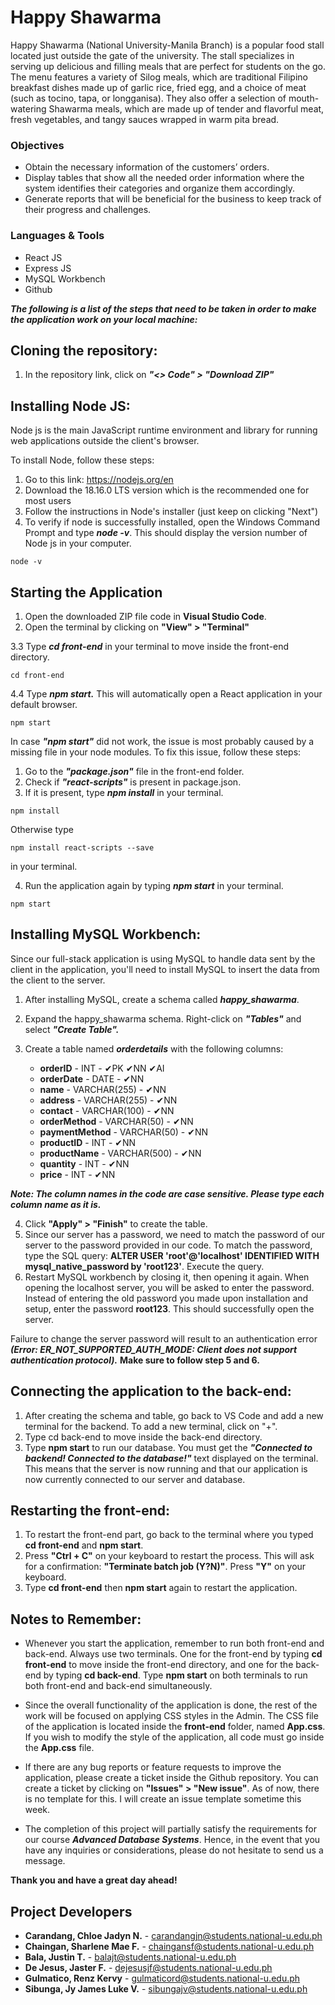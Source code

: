 # Happy Shawarma 
Happy Shawarma (National University-Manila Branch) is a popular food stall located just outside the gate of the university. The stall specializes
in serving up delicious and filling meals that are perfect for students on the go. The menu features a variety of Silog meals,
which are traditional Filipino breakfast dishes made up of garlic rice, fried egg, and a choice of meat (such as tocino, tapa, or
longganisa). They also offer a selection of mouth-watering Shawarma meals, which are made up of tender and flavorful meat,
fresh vegetables, and tangy sauces wrapped in warm pita bread.

### Objectives 
- Obtain the necessary information of the customers’ orders.
- Display tables that show all the needed order information
where the system identifies their categories and organize
them accordingly.
- Generate reports that will be beneficial for the business to
keep track of their progress and challenges.

### Languages & Tools
- React JS
- Express JS
- MySQL Workbench
- Github

***The following is a list of the steps that need to be taken in order to make the application work on your local machine:***
## Cloning the repository:
1. In the repository link, click on ***"<> Code" > "Download ZIP"***
## Installing Node JS:
Node js is the main JavaScript runtime environment and library for running web applications outside the client's browser.

To install Node, follow these steps:
1. Go to this link: https://nodejs.org/en
2. Download the 18.16.0 LTS version which is the recommended one for most users
3. Follow the instructions in Node's installer (just keep on clicking "Next")
4. To verify if node is successfully installed, open the Windows Command Prompt and type ***node -v***. This should display the version number of Node js in your computer.
```
node -v
```
## Starting the Application
1. Open the downloaded ZIP file code in **Visual Studio Code**. 
2. Open the terminal by clicking on **"View" > "Terminal"** 

3.3 Type ***cd front-end*** in your terminal to move inside the front-end directory.
```
cd front-end
```
4.4 Type ***npm start.*** This will automatically open a React application in your default browser.
```
npm start
```

In case ***"npm start"*** did not work, the issue is most probably caused by a missing file in your node modules. To fix this issue, follow these steps:
1. Go to the ***"package.json"*** file in the front-end folder.
2. Check if ***"react-scripts"*** is present in package.json.
3. If it is present, type ***npm install*** in your terminal.
```
npm install
```
Otherwise type 
```
npm install react-scripts --save
```
in your terminal. 

4. Run the application again by typing ***npm start*** in your terminal.
```
npm start
```
## Installing MySQL Workbench:
Since our full-stack application is using MySQL to handle data sent by the client in the application, you'll need to install MySQL to insert the data from the client to the server.
1. After installing MySQL, create a schema called ***happy_shawarma***.
2. Expand the happy_shawarma schema. Right-click on ***"Tables"*** and select ***"Create Table".***
3. Create a table named ***orderdetails*** with the following columns:

    - **orderID** - INT - ✔PK ✔NN ✔AI	
    - **orderDate** - DATE - ✔NN	
    - **name** - VARCHAR(255) - ✔NN		
    - **address** - VARCHAR(255) - ✔NN	
    - **contact** - VARCHAR(100) - ✔NN
    - **orderMethod** - VARCHAR(50) - ✔NN	
    - **paymentMethod** - VARCHAR(50) - ✔NN	
    - **productID** - INT - ✔NN
    - **productName** - VARCHAR(500) - ✔NN
    - **quantity** - INT - ✔NN
    - **price** - INT - ✔NN
    
***Note: The column names in the code are case sensitive. Please type each column name as it is.***

4. Click **"Apply" > "Finish"** to create the table.
5. Since our server has a password, we need to match the password of our server to the password provided in our code. 
To match the password, type the SQL query: **ALTER USER 'root'@'localhost' IDENTIFIED WITH mysql_native_password by 'root123'**. Execute the query.
6. Restart MySQL workbench by closing it, then opening it again. When opening the localhost server, you will be asked to enter the password. 
Instead of entering the old password you made upon installation and setup, enter the password **root123**. This should successfully open the server.

Failure to change the server password will result to an authentication error
***(Error: ER_NOT_SUPPORTED_AUTH_MODE: Client does not support authentication protocol).***
**Make sure to follow step 5 and 6.**

## Connecting the application to the back-end:
1. After creating the schema and table, go back to VS Code and add a new terminal for the backend. To add a new terminal, click on "+".
2. Type cd back-end to move inside the back-end directory. 
3. Type **npm start** to run our database. You must get the ***"Connected to backend! Connected to the database!"*** text displayed on the terminal. 
This means that the server is now running and that our application is now currently connected to our server and database.

## Restarting the front-end:
1. To restart the front-end part, go back to the terminal where you typed **cd front-end** and **npm start**.
2. Press **"Ctrl + C"** on your keyboard to restart the process. This will ask for a confirmation: **"Terminate batch job (Y?N)"**. Press **"Y"** on your keyboard.
3. Type **cd front-end** then **npm start** again to restart the application.

## Notes to Remember:
- Whenever you start the application, remember to run both front-end and back-end. 
Always use two terminals. One for the front-end by typing **cd front-end** to move inside the front-end directory, 
and one for the back-end by typing **cd back-end**. Type **npm start** on both terminals to run both front-end and back-end simultaneously. 

- Since the overall functionality of the application is done, the rest of the work will be focused on applying CSS styles in the Admin. 
The CSS file of the application is located inside the **front-end** folder, named **App.css**. If you wish to modify the style of the application, 
all code must go inside the **App.css** file. 

- If there are any bug reports or feature requests to improve the application, please create a ticket inside the Github repository. 
You can create a ticket by clicking on **"Issues" > "New issue"**. As of now, there is no template for this. I will create an issue 
template sometime this week.

- The completion of this project will partially satisfy the requirements for our course ***Advanced Database Systems***. 
Hence, in the event that you have any inquiries or considerations, please do not hesitate to send us a message.

**Thank you and have a great day ahead!**

## Project Developers
- **Carandang, Chloe Jadyn N.**  - carandangjn@students.national-u.edu.ph
- **Chaingan, Sharlene Mae F.**  - chaingansf@students.national-u.edu.ph
- **Bala, Justin T.**            - balajt@students.national-u.edu.ph
- **De Jesus, Jaster F.**        - dejesusjf@students.national-u.edu.ph
- **Gulmatico, Renz Kervy**      - gulmaticord@students.national-u.edu.ph
- **Sibunga, Jy James Luke V.**  - sibungajv@students.national-u.edu.ph
